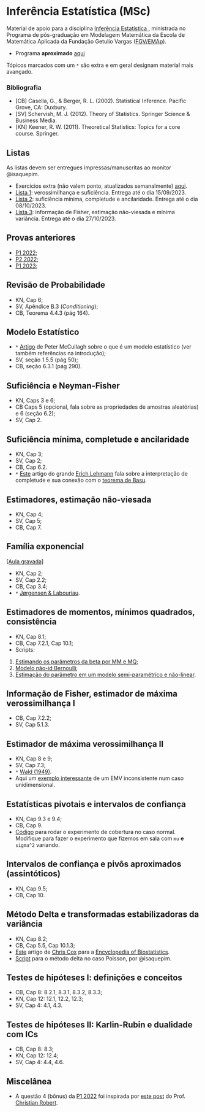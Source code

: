 # Inferência Estatística (MSc)

Material de apoio para a disciplina [Inferência Estatística ](https://emap.fgv.br/disciplina/inferencia-estatistica), ministrada no Programa de pós-graduação em Modelagem Matemática da Escola de Matemática Aplicada da Fundação Getulio Vargas ([FGV/EMAp](https://emap.fgv.br/)).

- Programa **aproximado** [aqui](https://docs.google.com/spreadsheets/d/11Zj7JVXuadvBZOLzSI5AvXhc8Q1kY8_XudKkZwgZP9g/edit?usp=sharing)

Tópicos marcados com um `*` são extra e em geral designam material mais avançado.

### Bibliografia

- [CB] Casella, G., & Berger, R. L. (2002). Statistical Inference. Pacific Grove, CA: Duxbury.
- [SV] Schervish, M. J. (2012). Theory of Statistics. Springer Science & Business Media.
- [KN] Keener, R. W. (2011). Theoretical Statistics: Topics for a core course. Springer.



## Listas
As listas devem ser entregues impressas/manuscritas ao monitor @isaquepim. 
- Exercícios extra (não valem ponto, atualizados semanalmente) [aqui](https://github.com/maxbiostat/Statistical_Inference_MSc/blob/main/listas/README.md).
- [Lista 1](https://github.com/maxbiostat/Statistical_Inference_MSc/blob/main/listas/lista1_InfEst_MSc.pdf): verossimilhança e suficiência. Entrega até o dia 15/09/2023.
- [Lista 2](https://github.com/maxbiostat/Statistical_Inference_MSc/blob/main/listas/lista2_InfEst_MSc.pdf): suficiência mínima, completude e ancilaridade. Entrega até o dia 08/10/2023.
- [Lista 3](https://github.com/maxbiostat/Statistical_Inference_MSc/blob/main/listas/lista3_InfEst_MSc.pdf): informação de Fisher, estimação não-viesada e mínima variância. Entrega até o dia 27/10/2023.

## Provas anteriores

- [P1 2022](https://github.com/maxbiostat/Statistical_Inference_MSc/blob/main/provas/P1_InfEst_2022.pdf);
- [P2 2022](https://github.com/maxbiostat/Statistical_Inference_MSc/blob/main/provas/P2_InfEst_2022.pdf);
- [P1 2023](https://github.com/maxbiostat/Statistical_Inference_MSc/blob/main/provas/P1_InfEst_2023.pdf);

## Revisão de Probabilidade

- KN, Cap 6;
- SV, Apêndice B.3 (_Conditioning_);
- CB, Teorema 4.4.3 (pág 164).

## Modelo Estatístico

- `*` [Artigo](https://projecteuclid.org/download/pdf_1/euclid.aos/1035844977) de Peter McCullagh sobre o que é um modelo estatístico (ver também referências na introdução);
- SV, seção 1.5.5 (pág 50);
- CB, seção 6.3.1 (pág 290).

## Suficiência e Neyman-Fisher
- KN, Caps 3 e 6;
- CB Caps 5 (opcional, fala sobre as propriedades de amostras aleatórias) e 6 (seção 6.2);
- SV, Cap 2.

## Suficiência mínima, completude e ancilaridade
- KN, Cap 3;
- SV, Cap 2;
- CB, Cap 6.2.
- `*` [Este](https://doi.org/10.2307/2287834) artigo do grande [Erich Lehmann](https://en.wikipedia.org/wiki/Erich_Leo_Lehmann) fala sobre a interpretação de completude e sua conexão com o [teorema de Basu](https://en.wikipedia.org/wiki/Basu%27s_theorem).

## Estimadores, estimação não-viesada

- KN, Cap 4;
- SV, Cap 5;
- CB, Cap 7.

## Família exponencial

[[Aula gravada]](https://youtu.be/-_Z42K96MAc)

- KN, Cap 2;
- SV, Cap 2.2;
- CB, Cap 3.4;
- `*` [Jørgensen & Labouriau](https://impa.br/wp-content/uploads/2017/04/Mon_52.pdf).

## Estimadores de momentos, mínimos quadrados, consistência

- KN, Cap 8.1;
- CB, Cap 7.2.1, Cap 10.1;
- Scripts:
1. [Estimando os parâmetros da beta por MM e MQ](https://github.com/maxbiostat/Statistical_Inference_MSc/blob/main/codigo/beta_estimation.r);
2. [Modelo não-id Bernoulli](https://github.com/maxbiostat/Statistical_Inference_MSc/blob/main/codigo/logistic_regression_ols.r);
3. [Estimação do parâmetro em um modelo semi-paramétrico e não-linear](https://github.com/maxbiostat/Statistical_Inference_MSc/blob/main/codigo/non_parametric_LS.r). 

## Informação de Fisher, estimador de máxima verossimilhança I

- CB, Cap 7.2.2;
- SV, Cap 5.1.3.

## Estimador de máxima verossimilhança II

- KN, Cap 8 e 9;
- SV, Cap 7.3;
-  `*` [Wald (1949)](https://projecteuclid.org/journals/annals-of-mathematical-statistics/volume-20/issue-4/Note-on-the-Consistency-of-the-Maximum-Likelihood-Estimate/10.1214/aoms/1177729952.full). 
-  Aqui um [exemplo interessante](https://radfordneal.wordpress.com/2008/08/09/inconsistent-maximum-likelihood-estimation-an-ordinary-example/) de um EMV inconsistente num caso unidimensional.


## Estatísticas pivotais e intervalos de confiança

- KN, Cap 9.3 e 9.4;
- CB, Cap 9.
- [Código](https://github.com/maxbiostat/Statistical_Inference_BSc/blob/master/code/IC_normal_cobertura.r) para rodar o experimento de cobertura no caso normal. Modifique para fazer o experimento que fizemos em sala com `mu` **e** `sigma^2` variando.

## Intervalos de confiança e pivôs aproximados (assintóticos)

- KN, Cap 9.5;
- CB, Cap 10.

## Método Delta e transformadas estabilizadoras da variância

- KN, Cap 8.2;
- CB, Cap 5.5, Cap 10.1.3;
- [Este](https://github.com/maxbiostat/Statistical_Inference_MSc/blob/main/apoio/2005_Cox_DeltaMethod.pdf) artigo de [Chris Cox](https://publichealth.jhu.edu/faculty/1593/christopher-cox) para a [Encyclopedia of Biostatistics](https://onlinelibrary.wiley.com/doi/book/10.1002/0470011815).
- [Script](https://github.com/maxbiostat/Statistical_Inference_MSc/blob/main/codigo/delta_method.R) para o método delta no caso Poisson, por @isaquepim.

## Testes de hipóteses I: definições e conceitos

- CB, Cap 8: 8.2.1, 8.3.1, 8.3.2, 8.3.3;
- KN, Cap 12: 12.1, 12.2, 12.3;
- SV, Cap 4: 4.1, 4.3.

## Testes de hipóteses II: Karlin-Rubin e dualidade com ICs

- CB, Cap 8: 8.3;
- KN, Cap 12: 12.4;
- SV, Cap 4: 4.4, 4.6.

## Miscelânea

- A questão 4 (bônus) da [P1 2022](https://github.com/maxbiostat/Statistical_Inference_MSc/blob/main/provas/P1_InfEst_2022.pdf) foi inspirada por [este post](https://stats.stackexchange.com/questions/122917/when-if-ever-is-a-median-statistic-a-sufficient-statistic) do Prof. [Christian Robert](https://xianblog.wordpress.com/). 
